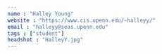 ```yaml
---
name : "Halley Young"
website : "https://www.cis.upenn.edu/~halleyy/"
email : "halleyy@seas.upenn.edu"
tags : ["student"]
headshot : "HalleyY.jpg"
---
```

